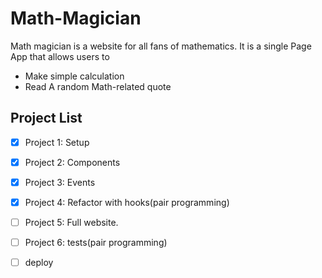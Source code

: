 # Math-Magician 

Math magician is a website for all fans of mathematics. It is a single Page App that allows users to 

[](./calculator.png)

- Make simple calculation
- Read A random Math-related quote
## Project List

- [x] Project 1: Setup
- [x] Project 2: Components
- [x] Project 3: Events
- [x] Project 4: Refactor with hooks(pair programming)
- [ ] Project 5: Full website.
- [ ] Project 6: tests(pair programming)
- [ ] deploy

